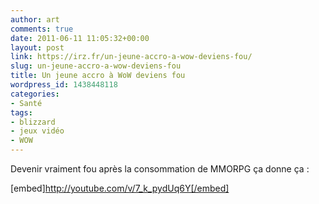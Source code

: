 ```yaml
---
author: art
comments: true
date: 2011-06-11 11:05:32+00:00
layout: post
link: https://irz.fr/un-jeune-accro-a-wow-deviens-fou/
slug: un-jeune-accro-a-wow-deviens-fou
title: Un jeune accro à WoW deviens fou
wordpress_id: 1438448118
categories:
- Santé
tags:
- blizzard
- jeux vidéo
- WOW
---
```


Devenir vraiment fou après la consommation de MMORPG ça donne ça :

[embed]http://youtube.com/v/7_k_pydUq6Y[/embed]
